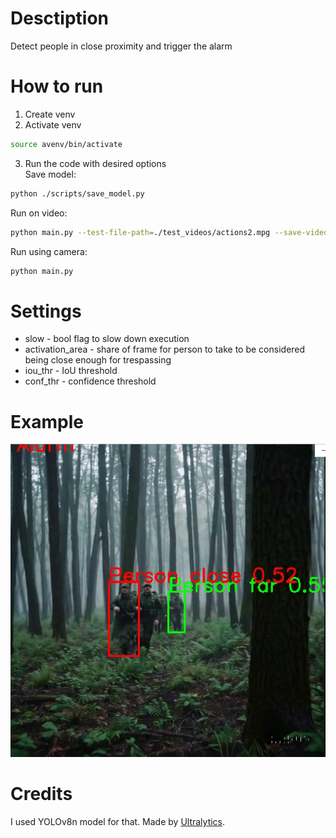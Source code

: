 # Desctiption
Detect people in close proximity and trigger the alarm


# How to run
1. Create venv
2. Activate venv
```bash
source avenv/bin/activate
```
3. Run the code with desired options  
Save model:
```bash
python ./scripts/save_model.py
```

Run on video:
```bash
python main.py --test-file-path=./test_videos/actions2.mpg --save-video
```

Run using camera:
```bash
python main.py
```

# Settings
- slow  - bool flag to slow down execution
- activation_area - share of frame for person to take to be considered being close enough for trespassing
- iou_thr - IoU threshold
- conf_thr - confidence threshold

# Example
![alarm_example](./docs_assets/alarm_example.png)

# Credits
I used YOLOv8n model for that. Made by [Ultralytics](https://docs.ultralytics.com/models/yolov8/).
